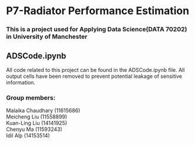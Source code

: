 # P7-Radiator Performance Estimation

### This is a project used for Applying Data Science(DATA 70202) in University of Manchester

## ADSCode.ipynb
All code related to this project can be found in the ADSCode.ipynb file. All output cells have been removed to prevent potential leakage of sensitive information.

### Group members:  
Malaika Chaudhary (11615686)  
Meicheng Liu (11558899)  
Kuan-Ling Liu (14141925)  
Chenyu Ma (11593243)  
Idil Alp (14153514)  

